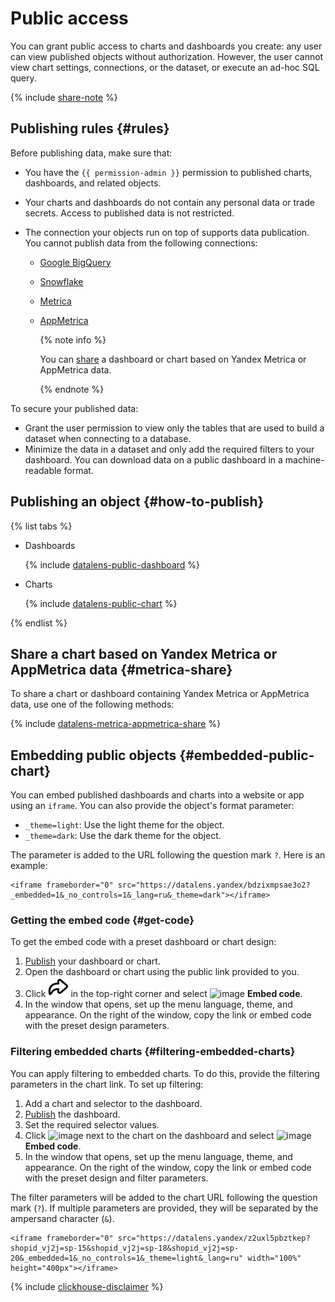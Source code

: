 # Public access

You can grant public access to charts and dashboards you create: any user can view published objects without authorization. However, the user cannot view chart settings, connections, or the dataset, or execute an ad-hoc SQL query.

{% include [share-note](../../_includes/datalens/datalens-share-note.md) %}

## Publishing rules {#rules}

Before publishing data, make sure that:

* You have the `{{ permission-admin }}` permission to published charts, dashboards, and related objects.
* Your charts and dashboards do not contain any personal data or trade secrets. Access to published data is not restricted.
* The connection your objects run on top of supports data publication. You cannot publish data from the following connections:

   * [Google BigQuery](../operations/connection/create-big-query.md)
   * [Snowflake](../operations/connection/create-snowflake.md)
   * [Metrica](../operations/connection/create-metrica-api.md)
   * [AppMetrica](../operations/connection/create-appmetrica.md)

      {% note info %}

      You can [share](#metrica-share) a dashboard or chart based on Yandex Metrica or AppMetrica data.

      {% endnote %}

To secure your published data:

* Grant the user permission to view only the tables that are used to build a dataset when connecting to a database.
* Minimize the data in a dataset and only add the required filters to your dashboard. You can download data on a public dashboard in a machine-readable format.

## Publishing an object {#how-to-publish}

{% list tabs %}

- Dashboards

   {% include [datalens-public-dashboard](../../_includes/datalens/operations/datalens-public-dashboard.md) %}

- Charts

   {% include [datalens-public-chart](../../_includes/datalens/operations/datalens-public-chart.md) %}

{% endlist %}

## Share a chart based on Yandex Metrica or AppMetrica data {#metrica-share}

To share a chart or dashboard containing Yandex Metrica or AppMetrica data, use one of the following methods:

{% include [datalens-metrica-appmetrica-share](../../_includes/datalens/datalens-metrica-appmetrica-share.md) %}

## Embedding public objects {#embedded-public-chart}

You can embed published dashboards and charts into a website or app using an `iframe`. You can also provide the object's format parameter:

* `_theme=light`: Use the light theme for the object.
* `_theme=dark`: Use the dark theme for the object.

The parameter is added to the URL following the question mark `?`.
Here is an example:

```
<iframe frameborder="0" src="https://datalens.yandex/bdzixmpsae3o2?_embedded=1&_no_controls=1&_lang=ru&_theme=dark"></iframe>
```

### Getting the embed code {#get-code}

To get the embed code with a preset dashboard or chart design:

1. [Publish](#how-to-publish) your dashboard or chart.
1. Open the dashboard or chart using the public link provided to you.
1. Click ![image](../../_assets/console-icons/arrow-shape-turn-up-right.svg) in the top-right corner and select ![image](../../_assets/console-icons/code.svg) **Embed code**.
1. In the window that opens, set up the menu language, theme, and appearance. On the right of the window, copy the link or embed code with the preset design parameters.

### Filtering embedded charts {#filtering-embedded-charts}

You can apply filtering to embedded charts. To do this, provide the filtering parameters in the chart link.
To set up filtering:

1. Add a chart and selector to the dashboard.
1. [Publish](#how-to-publish) the dashboard.
1. Set the required selector values.
1. Click ![image](../../_assets/console-icons/ellipsis.svg) next to the chart on the dashboard and select ![image](../../_assets/console-icons/code.svg) **Embed code**.
1. In the window that opens, set up the menu language, theme, and appearance. On the right of the window, copy the link or embed code with the preset design and filter parameters.

The filter parameters will be added to the chart URL following the question mark (`?`). If multiple parameters are provided, they will be separated by the ampersand character (`&`).

```
<iframe frameborder="0" src="https://datalens.yandex/z2uxl5pbztkep?shopid_vj2j=sp-15&shopid_vj2j=sp-18&shopid_vj2j=sp-20&_embedded=1&_no_controls=1&_theme=light&_lang=ru" width="100%" height="400px"></iframe>
```

{% include [clickhouse-disclaimer](../../_includes/clickhouse-disclaimer.md) %}